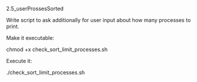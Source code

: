 2.5_userProssesSorted

Write script to ask additionally for user input about how many processes to print.

Make it executable:

chmod +x check_sort_limit_processes.sh


Execute it:

./check_sort_limit_processes.sh
